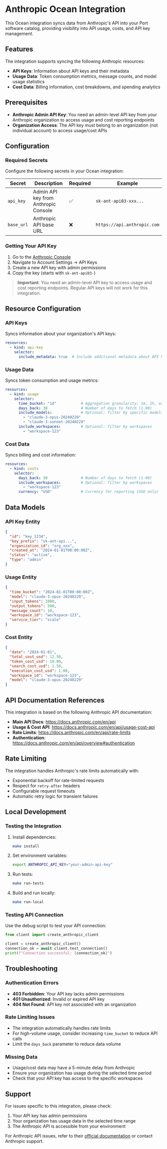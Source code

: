 # Anthropic Ocean Integration

This Ocean integration syncs data from Anthropic's API into your Port software catalog, providing visibility into API usage, costs, and API key management.

## Features

The integration supports syncing the following Anthropic resources:

- **API Keys**: Information about API keys and their metadata
- **Usage Data**: Token consumption metrics, message counts, and model usage statistics  
- **Cost Data**: Billing information, cost breakdowns, and spending analytics

## Prerequisites

- **Anthropic Admin API Key**: You need an admin-level API key from your Anthropic organization to access usage and cost reporting endpoints
- **Organization Access**: The API key must belong to an organization (not individual account) to access usage/cost APIs

## Configuration

### Required Secrets

Configure the following secrets in your Ocean integration:

| Secret | Description | Required | Example |
|--------|-------------|----------|---------|
| `api_key` | Admin API key from Anthropic Console | ✅ | `sk-ant-api03-xxx...` |
| `base_url` | Anthropic API base URL | ❌ | `https://api.anthropic.com` |

### Getting Your API Key

1. Go to the [Anthropic Console](https://console.anthropic.com/account/keys)
2. Navigate to Account Settings → API Keys
3. Create a new API key with admin permissions
4. Copy the key (starts with `sk-ant-api03-`)

> **Important**: You need an admin-level API key to access usage and cost reporting endpoints. Regular API keys will not work for this integration.

## Resource Configuration

### API Keys

Syncs information about your organization's API keys:

```yaml
resources:
  - kind: api-key
    selector:
      include_metadata: true  # Include additional metadata about API keys
```

### Usage Data

Syncs token consumption and usage metrics:

```yaml  
resources:
  - kind: usage
    selector:
      time_bucket: "1d"           # Aggregation granularity: 1m, 1h, or 1d
      days_back: 30               # Number of days to fetch (1-90)
      include_models:             # Optional: filter by specific models
        - "claude-3-opus-20240229"
        - "claude-3-sonnet-20240229"
      include_workspaces:         # Optional: filter by workspaces
        - "workspace-123"
```

### Cost Data

Syncs billing and cost information:

```yaml
resources:
  - kind: costs  
    selector:
      days_back: 30               # Number of days to fetch (1-90)
      include_workspaces:         # Optional: filter by workspaces  
        - "workspace-123"
      currency: "USD"             # Currency for reporting (USD only)
```

## Data Models

### API Key Entity

```json
{
  "id": "key_1234",
  "key_prefix": "sk-ant-api...",
  "organization_id": "org_xxx",
  "created_at": "2024-01-01T00:00:00Z",
  "status": "active",
  "type": "admin"
}
```

### Usage Entity  

```json
{
  "time_bucket": "2024-01-01T00:00:00Z",
  "model": "claude-3-opus-20240229",
  "input_tokens": 1000,
  "output_tokens": 500,
  "message_count": 10,
  "workspace_id": "workspace-123",
  "service_tier": "scale"
}
```

### Cost Entity

```json
{
  "date": "2024-01-01",
  "total_cost_usd": 12.50,
  "token_cost_usd": 10.00,  
  "search_cost_usd": 1.50,
  "execution_cost_usd": 1.00,
  "workspace_id": "workspace-123",
  "model": "claude-3-opus-20240229"
}
```

## API Documentation References

This integration is based on the following Anthropic API documentation:

- **Main API Docs**: https://docs.anthropic.com/en/api
- **Usage & Cost API**: https://docs.anthropic.com/en/api/usage-cost-api  
- **Rate Limits**: https://docs.anthropic.com/en/api/rate-limits
- **Authentication**: https://docs.anthropic.com/en/api/overview#authentication

## Rate Limiting

The integration handles Anthropic's rate limits automatically with:

- Exponential backoff for rate-limited requests  
- Respect for `retry-after` headers
- Configurable request timeouts
- Automatic retry logic for transient failures

## Local Development

### Testing the Integration

1. Install dependencies:
   ```bash
   make install
   ```

2. Set environment variables:
   ```bash
   export ANTHROPIC_API_KEY="your-admin-api-key"  
   ```

3. Run tests:
   ```bash
   make run-tests
   ```

4. Build and run locally:
   ```bash
   make run-local
   ```

### Testing API Connection

Use the debug script to test your API connection:

```python
from client import create_anthropic_client

client = create_anthropic_client()
connection_ok = await client.test_connection()
print(f"Connection successful: {connection_ok}")
```

## Troubleshooting

### Authentication Errors

- **403 Forbidden**: Your API key lacks admin permissions
- **401 Unauthorized**: Invalid or expired API key
- **404 Not Found**: API key not associated with an organization

### Rate Limiting Issues

- The integration automatically handles rate limits
- For high-volume usage, consider increasing `time_bucket` to reduce API calls
- Limit the `days_back` parameter to reduce data volume

### Missing Data

- Usage/cost data may have a 5-minute delay from Anthropic  
- Ensure your organization has usage during the selected time period
- Check that your API key has access to the specific workspaces

## Support

For issues specific to this integration, please check:

1. Your API key has admin permissions
2. Your organization has usage data in the selected time range  
3. The Anthropic API is accessible from your environment

For Anthropic API issues, refer to their [official documentation](https://docs.anthropic.com) or contact Anthropic support.